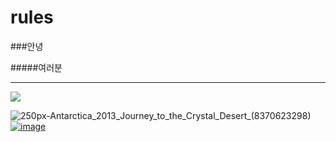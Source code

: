 # rules

###안녕

#####여러분

---

![](https://upload.wikimedia.org/wikipedia/commons/thumb/7/76/Antarctica_2013_Journey_to_the_Crystal_Desert_%288370623298%29.jpg/375px-Antarctica_2013_Journey_to_the_Crystal_Desert_%288370623298%29.jpg)

![250px-Antarctica_2013_Journey_to_the_Crystal_Desert_(8370623298)](https://user-images.githubusercontent.com/122244659/211242131-3d2bc70a-0396-43b6-9e00-251b0f454847.jpg)
[![![image](https://user-images.githubusercontent.com/122244659/211242525-6c512eab-71d4-4346-b1d5-d8b95318e328.png)
](https://www.youtube.com/watch?v=KL1MIuBfWe0&t=2086s/0.jpg)](https://www.youtube.com/watch?v=KL1MIuBfWe0&t=2086s)
